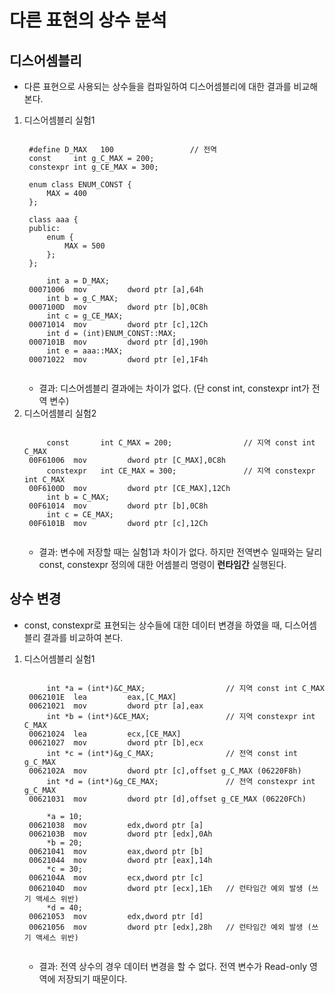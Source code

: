 # 다른 표현의 상수 분석
## 디스어셈블리
* 다른 표현으로 사용되는 상수들을 컴파일하여 디스어셈블리에 대한 결과를 비교해본다.
1. 디스어셈블리 실험1
    <pre><code>
    #define D_MAX   100                 // 전역
    const     int g_C_MAX = 200;  
    constexpr int g_CE_MAX = 300;

    enum class ENUM_CONST {
        MAX = 400
    };

    class aaa {
    public:
        enum {
            MAX = 500
        };
    };

        int a = D_MAX;
    00071006  mov         dword ptr [a],64h  
        int b = g_C_MAX;
    0007100D  mov         dword ptr [b],0C8h  
        int c = g_CE_MAX;
    00071014  mov         dword ptr [c],12Ch  
        int d = (int)ENUM_CONST::MAX;
    0007101B  mov         dword ptr [d],190h  
        int e = aaa::MAX;
    00071022  mov         dword ptr [e],1F4h  
    </pre></code>
    * 결과: 디스어셈블리 결과에는 차이가 없다. (단 const int, constexpr int가 전역 변수)
2. 디스어셈블리 실험2
    <pre><code>
        const       int C_MAX = 200;                // 지역 const int C_MAX
    00F61006  mov         dword ptr [C_MAX],0C8h  
        constexpr   int CE_MAX = 300;               // 지역 constexpr int C_MAX
    00F6100D  mov         dword ptr [CE_MAX],12Ch  
        int b = C_MAX;
    00F61014  mov         dword ptr [b],0C8h  
        int c = CE_MAX;
    00F6101B  mov         dword ptr [c],12Ch
    </code></pre>
    * 결과: 변수에 저장할 때는 실험1과 차이가 없다. 하지만 전역변수 일때와는 달리 const, constexpr 정의에 대한 어셈블리 명령이 **런타임간** 실행된다.

## 상수 변경
* const, constexpr로 표현되는 상수들에 대한 데이터 변경을 하였을 때, 디스어셈블리 결과를 비교하여 본다.
1. 디스어셈블리 실험1
    <pre><code>
        int *a = (int*)&C_MAX;                  // 지역 const int C_MAX
    0062101E  lea         eax,[C_MAX]  
    00621021  mov         dword ptr [a],eax  
        int *b = (int*)&CE_MAX;                 // 지역 constexpr int C_MAX
    00621024  lea         ecx,[CE_MAX]  
    00621027  mov         dword ptr [b],ecx  
        int *c = (int*)&g_C_MAX;                // 전역 const int g_C_MAX
    0062102A  mov         dword ptr [c],offset g_C_MAX (06220F8h)  
        int *d = (int*)&g_CE_MAX;               // 전역 constexpr int g_C_MAX
    00621031  mov         dword ptr [d],offset g_CE_MAX (06220FCh)  

        *a = 10;
    00621038  mov         edx,dword ptr [a]  
    0062103B  mov         dword ptr [edx],0Ah  
        *b = 20;
    00621041  mov         eax,dword ptr [b]  
    00621044  mov         dword ptr [eax],14h  
        *c = 30;
    0062104A  mov         ecx,dword ptr [c]  
    0062104D  mov         dword ptr [ecx],1Eh   // 런타임간 예외 발생 (쓰기 액세스 위반)
        *d = 40;
    00621053  mov         edx,dword ptr [d]  
    00621056  mov         dword ptr [edx],28h   // 런타임간 예외 발생 (쓰기 액세스 위반)
    </code></pre>
    * 결과: 전역 상수의 경우 데이터 변경을 할 수 없다. 전역 변수가 Read-only 영역에 저장되기 때문이다.
